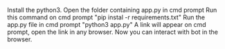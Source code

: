 Install the python3.
Open the folder containing app.py in cmd prompt
Run this command on cmd prompt "pip instal -r requirements.txt"
Run the app.py file in cmd prompt "python3 app.py"
A link will appear on cmd prompt, open the link in any browser.
Now you can interact with bot in the browser.
